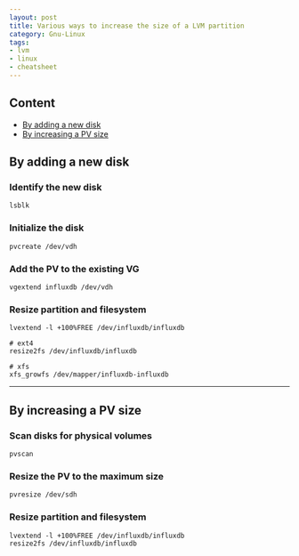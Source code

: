 ```yaml
---
layout: post
title: Various ways to increase the size of a LVM partition
category: Gnu-Linux
tags:
- lvm
- linux
- cheatsheet
---
```


## Content

  * [By adding a new disk](#by-adding-a-new-disk)
  * [By increasing a PV size](#by-increasing-a-pv-size)

## By adding a new disk

### Identify the new disk
  
```
lsblk
```

### Initialize the disk

```
pvcreate /dev/vdh
```

### Add the PV to the existing VG
  
```
vgextend influxdb /dev/vdh
```
  
### Resize partition and filesystem

```
lvextend -l +100%FREE /dev/influxdb/influxdb

# ext4
resize2fs /dev/influxdb/influxdb

# xfs
xfs_growfs /dev/mapper/influxdb-influxdb
```

----

## By increasing a PV size

### Scan disks for physical volumes
  
```
pvscan
```

### Resize the PV to the maximum size

```
pvresize /dev/sdh
```
  
### Resize partition and filesystem

```
lvextend -l +100%FREE /dev/influxdb/influxdb
resize2fs /dev/influxdb/influxdb
```
